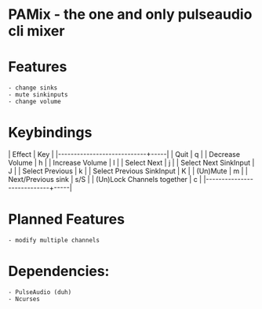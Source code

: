 # PAMix - the one and only pulseaudio cli mixer

# Features #
	- change sinks
	- mute sinkinputs
	- change volume

# Keybindings #

| Effect                     | Key |
|----------------------------+-----|
| Quit                       | q   |
| Decrease Volume            | h   |
| Increase Volume            | l   |
| Select Next                | j   |
| Select Next SinkInput      | J   |
| Select Previous            | k   |
| Select Previous SinkInput  | K   |
| (Un)Mute                   | m   |
| Next/Previous sink         | s/S |
| (Un)Lock Channels together | c   |
|----------------------------+-----|

# Planned Features #
	- modify multiple channels

# Dependencies: #
	- PulseAudio (duh)
	- Ncurses
